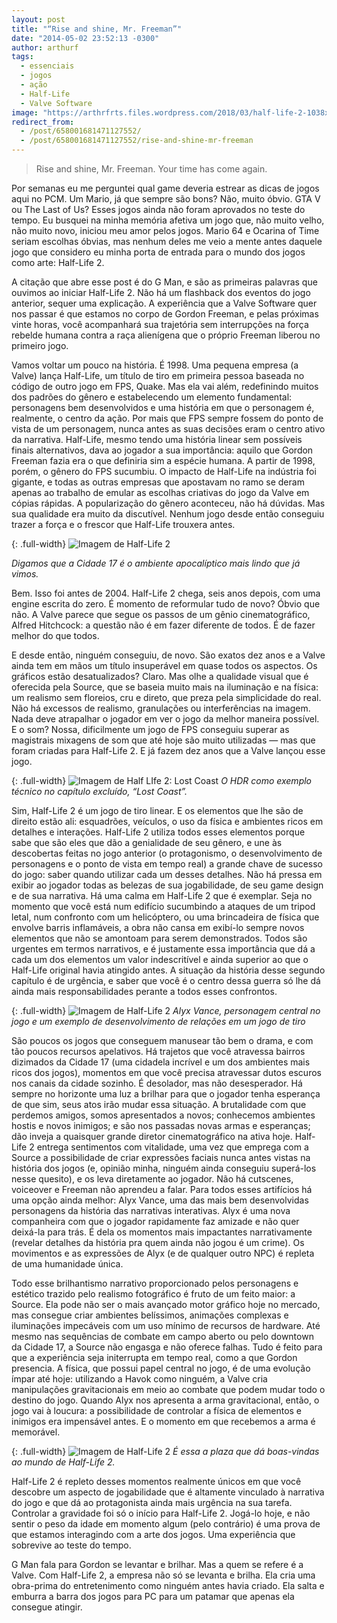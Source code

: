 ```yaml
---
layout: post
title: "“Rise and shine, Mr. Freeman”"
date: "2014-05-02 23:52:13 -0300"
author: arthurf
tags:
  - essenciais
  - jogos
  - ação
  - Half-Life
  - Valve Software
image: "https://arthrfrts.files.wordpress.com/2018/03/half-life-2-1038x576.jpg"
redirect_from:
  - /post/658001681471127552/
  - /post/658001681471127552/rise-and-shine-mr-freeman
---
```


> Rise and shine, Mr. Freeman. Your time has come again.

Por semanas eu me perguntei qual game deveria estrear as dicas de jogos aqui no PCM. Um Mario, já que sempre são bons? Não, muito óbvio. GTA V ou The Last of Us? Esses jogos ainda não foram aprovados no teste do tempo. Eu busquei na minha memória afetiva um jogo que, não muito velho, não muito novo, iniciou meu amor pelos jogos. Mario 64 e Ocarina of Time seriam escolhas óbvias, mas nenhum deles me veio a mente antes daquele jogo que considero eu minha porta de entrada para o mundo dos jogos como arte: Half-Life 2.

A citação que abre esse post é do G Man, e são as primeiras palavras que ouvimos ao iniciar Half-Life 2. Não há um flashback dos eventos do jogo anterior, sequer uma explicação. A experiência que a Valve Software quer nos passar é que estamos no corpo de Gordon Freeman, e pelas próximas vinte horas, você acompanhará sua trajetória sem interrupções na força rebelde humana contra a raça alienígena que o próprio Freeman liberou no primeiro jogo.

Vamos voltar um pouco na história. É 1998. Uma pequena empresa (a Valve) lança Half-Life, um título de tiro em primeira pessoa baseada no código de outro jogo em FPS, Quake. Mas ela vai além, redefinindo muitos dos padrões do gênero e estabelecendo um elemento fundamental: personagens bem desenvolvidos e uma história em que o personagem é, realmente, o centro da ação. Por mais que FPS sempre fossem do ponto de vista de um personagem, nunca antes as suas decisões eram o centro ativo da narrativa. Half-Life, mesmo tendo uma história linear sem possíveis finais alternativos, dava ao jogador a sua importância: aquilo que Gordon Freeman fazia era o que definiria sim a espécie humana. A partir de 1998, porém, o gênero do FPS sucumbiu. O impacto de Half-Life na indústria foi gigante, e todas as outras empresas que apostavam no ramo se deram apenas ao trabalho de emular as escolhas criativas do jogo da Valve em cópias rápidas. A popularização do gênero aconteceu, não há dúvidas. Mas sua qualidade era muito da discutível. Nenhum jogo desde então conseguiu trazer a força e o frescor que Half-Life trouxera antes.

{: .full-width}
![Imagem de Half-Life 2](https://arthrfrts.files.wordpress.com/2018/03/half-life-2-imagem-1-1024x640.jpg)

_Digamos que a Cidade 17 é o ambiente apocalíptico mais lindo que já vimos._

Bem. Isso foi antes de 2004. Half-Life 2 chega, seis anos depois, com uma engine escrita do zero. É momento de reformular tudo de novo? Óbvio que não. A Valve parece que segue os passos de um gênio cinematográfico, Alfred Hitchcock: a questão não é em fazer diferente de todos. É de fazer melhor do que todos.

E desde então, ninguém conseguiu, de novo. São exatos dez anos e a Valve ainda tem em mãos um título insuperável em quase todos os aspectos. Os gráficos estão desatualizados? Claro. Mas olhe a qualidade visual que é oferecida pela Source, que se baseia muito mais na iluminação e na física: um realismo sem floreios, cru e direto, que preza pela simplicidade do real. Não há excessos de realismo, granulações ou interferências na imagem. Nada deve atrapalhar o jogador em ver o jogo da melhor maneira possível. E o som? Nossa, dificilmente um jogo de FPS conseguiu superar as magistrais mixagens de som que até hoje são muito utilizadas — mas que foram criadas para Half-Life 2. E já fazem dez anos que a Valve lançou esse jogo.

{: .full-width}
![Imagem de Half LIfe 2: Lost Coast](https://arthrfrts.files.wordpress.com/2018/03/half-life-2-imagem-4-1024x576.jpg)
_O HDR como exemplo técnico no capítulo excluído, “Lost Coast”._

Sim, Half-Life 2 é um jogo de tiro linear. E os elementos que lhe são de direito estão ali: esquadrões, veículos, o uso da física e ambientes ricos em detalhes e interações. Half-Life 2 utiliza todos esses elementos porque sabe que são eles que dão a genialidade de seu gênero, e une às descobertas feitas no jogo anterior (o protagonismo, o desenvolvimento de personagens e o ponto de vista em tempo real) a grande chave de sucesso do jogo: saber quando utilizar cada um desses detalhes. Não há pressa em exibir ao jogador todas as belezas de sua jogabilidade, de seu game design e de sua narrativa. Há uma calma em Half-Life 2 que é exemplar. Seja no momento que você está num edifício sucumbindo a ataques de um tripod letal, num confronto com um helicóptero, ou uma brincadeira de física que envolve barris inflamáveis, a obra não cansa em exibí-lo sempre novos elementos que não se amontoam para serem demonstrados. Todos são urgentes em termos narrativos, e é justamente essa importância que dá a cada um dos elementos um valor indescritível e ainda superior ao que o Half-Life original havia atingido antes. A situação da história desse segundo capítulo é de urgência, e saber que você é o centro dessa guerra só lhe dá ainda mais responsabilidades perante a todos esses confrontos.

{: .full-width}
![Imagem de Half-Life 2](https://arthrfrts.files.wordpress.com/2018/03/half-life-2-imagem-5-1024x576.png)
_Alyx Vance, personagem central no jogo e um exemplo de desenvolvimento de relações em um jogo de tiro_

São poucos os jogos que conseguem manusear tão bem o drama, e com tão poucos recursos apelativos. Há trajetos que você atravessa bairros dizimados da Cidade 17 (uma cidadela incrível e um dos ambientes mais ricos dos jogos), momentos em que você precisa atravessar dutos escuros nos canais da cidade sozinho. É desolador, mas não desesperador. Há sempre no horizonte uma luz a brilhar para que o jogador tenha esperança de que sim, seus atos irão mudar essa situação. A brutalidade com que perdemos amigos, somos apresentados a novos; conhecemos ambientes hostis e novos inimigos; e são nos passadas novas armas e esperanças; dão inveja a quaisquer grande diretor cinematográfico na ativa hoje. Half-Life 2 entrega sentimentos com vitalidade, uma vez que emprega com a Source a possibilidade de criar expressões faciais nunca antes vistas na história dos jogos (e, opinião minha, ninguém ainda conseguiu superá-los nesse quesito), e os leva diretamente ao jogador. Não há cutscenes, voiceover e Freeman não aprendeu a falar. Para todos esses artifícios há uma opção ainda melhor: Alyx Vance, uma das mais bem desenvolvidas personagens da história das narrativas interativas. Alyx é uma nova companheira com que o jogador rapidamente faz amizade e não quer deixá-la para trás. É dela os momentos mais impactantes narrativamente (revelar detalhes da história pra quem ainda não jogou é um crime). Os movimentos e as expressões de Alyx (e de qualquer outro NPC) é repleta de uma humanidade única.

Todo esse brilhantismo narrativo proporcionado pelos personagens e estético trazido pelo realismo fotográfico é fruto de um feito maior: a Source. Ela pode não ser o mais avançado motor gráfico hoje no mercado, mas consegue criar ambientes belíssimos, animações complexas e iluminações impecáveis com um uso mínimo de recursos de hardware. Até mesmo nas sequências de combate em campo aberto ou pelo downtown da Cidade 17, a Source não engasga e não oferece falhas. Tudo é feito para que a experiência seja initerrupta em tempo real, como a que Gordon presencia. A física, que possui papel central no jogo, é de uma evolução ímpar até hoje: utilizando a Havok como ninguém, a Valve cria manipulações gravitacionais em meio ao combate que podem mudar todo o destino do jogo. Quando Alyx nos apresenta a arma gravitacional, então, o jogo vai à loucura: a possibilidade de controlar a física de elementos e inimigos era impensável antes. E o momento em que recebemos a arma é memorável.

{: .full-width}
![Imagem de Half-Life 2](https://arthrfrts.files.wordpress.com/2018/03/half-life-2-imagem-6.jpeg)
_É essa a plaza que dá boas-vindas ao mundo de Half-Life 2._

Half-Life 2 é repleto desses momentos realmente únicos em que você descobre um aspecto de jogabilidade que é altamente vinculado à narrativa do jogo e que dá ao protagonista ainda mais urgência na sua tarefa. Controlar a gravidade foi só o início para Half-Life 2. Jogá-lo hoje, e não sentir o peso da idade em momento algum (pelo contrário) é uma prova de que estamos interagindo com a arte dos jogos. Uma experiência que sobrevive ao teste do tempo.

G Man fala para Gordon se levantar e brilhar. Mas a quem se refere é a Valve. Com Half-Life 2, a empresa não só se levanta e brilha. Ela cria uma obra-prima do entretenimento como ninguém antes havia criado. Ela salta e emburra a barra dos jogos para PC para um patamar que apenas ela consegue atingir.
